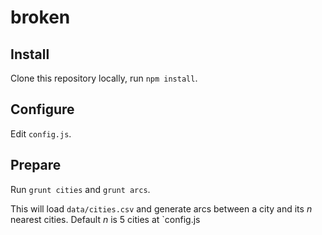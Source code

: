 broken
======


## Install

Clone this repository locally, run `npm install`.

## Configure

Edit `config.js`.

## Prepare

Run `grunt cities` and `grunt arcs`. 

This will load `data/cities.csv` and generate arcs between a city and its *n* nearest cities. Default *n* is 5 cities at `config.js